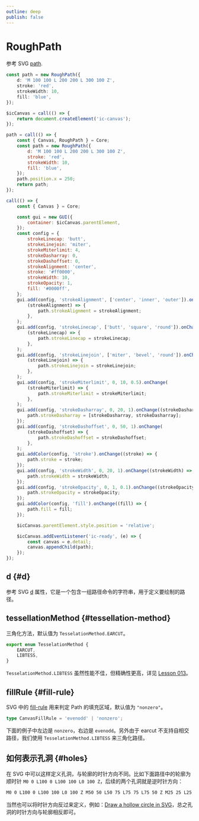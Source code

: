```yaml
---
outline: deep
publish: false
---
```


<script setup>
import Holes from '../../components/Holes.vue';
import FillRule from '../../components/FillRule.vue';
</script>

# RoughPath

参考 SVG [path].

```ts
const path = new RoughPath({
    d: 'M 100 100 L 200 200 L 300 100 Z',
    stroke: 'red',
    strokeWidth: 10,
    fill: 'blue',
});
```

```js eval code=false
$icCanvas = call(() => {
    return document.createElement('ic-canvas');
});
```

```js eval code=false
path = call(() => {
    const { Canvas, RoughPath } = Core;
    const path = new RoughPath({
        d: 'M 100 100 L 200 200 L 300 100 Z',
        stroke: 'red',
        strokeWidth: 10,
        fill: 'blue',
    });
    path.position.x = 250;
    return path;
});
```

```js eval code=false inspector=false
call(() => {
    const { Canvas } = Core;

    const gui = new GUI({
        container: $icCanvas.parentElement,
    });
    const config = {
        strokeLinecap: 'butt',
        strokeLinejoin: 'miter',
        strokeMiterlimit: 4,
        strokeDasharray: 0,
        strokeDashoffset: 0,
        strokeAlignment: 'center',
        stroke: '#ff0000',
        strokeWidth: 10,
        strokeOpacity: 1,
        fill: '#0000ff',
    };
    gui.add(config, 'strokeAlignment', ['center', 'inner', 'outer']).onChange(
        (strokeAlignment) => {
            path.strokeAlignment = strokeAlignment;
        },
    );
    gui.add(config, 'strokeLinecap', ['butt', 'square', 'round']).onChange(
        (strokeLinecap) => {
            path.strokeLinecap = strokeLinecap;
        },
    );
    gui.add(config, 'strokeLinejoin', ['miter', 'bevel', 'round']).onChange(
        (strokeLinejoin) => {
            path.strokeLinejoin = strokeLinejoin;
        },
    );
    gui.add(config, 'strokeMiterlimit', 0, 10, 0.5).onChange(
        (strokeMiterlimit) => {
            path.strokeMiterlimit = strokeMiterlimit;
        },
    );
    gui.add(config, 'strokeDasharray', 0, 20, 1).onChange((strokeDasharray) => {
        path.strokeDasharray = [strokeDasharray, strokeDasharray];
    });
    gui.add(config, 'strokeDashoffset', 0, 50, 1).onChange(
        (strokeDashoffset) => {
            path.strokeDashoffset = strokeDashoffset;
        },
    );
    gui.addColor(config, 'stroke').onChange((stroke) => {
        path.stroke = stroke;
    });
    gui.add(config, 'strokeWidth', 0, 20, 1).onChange((strokeWidth) => {
        path.strokeWidth = strokeWidth;
    });
    gui.add(config, 'strokeOpacity', 0, 1, 0.1).onChange((strokeOpacity) => {
        path.strokeOpacity = strokeOpacity;
    });
    gui.addColor(config, 'fill').onChange((fill) => {
        path.fill = fill;
    });

    $icCanvas.parentElement.style.position = 'relative';

    $icCanvas.addEventListener('ic-ready', (e) => {
        const canvas = e.detail;
        canvas.appendChild(path);
    });
});
```

## d {#d}

参考 SVG [d] 属性，它是一个包含一组路径命令的字符串，用于定义要绘制的路径。

## tessellationMethod {#tessellation-method}

三角化方法，默认值为 `TesselationMethod.EARCUT`。

```ts
export enum TesselationMethod {
    EARCUT,
    LIBTESS,
}
```

`TesselationMethod.LIBTESS` 虽然性能不佳，但精确性更高，详见 [Lesson 013](/zh/guide/lesson-013#other-tesselation-techniques)。

## fillRule {#fill-rule}

SVG 中的 [fill-rule] 用来判定 Path 的填充区域，默认值为 `"nonzero"`。

```ts
type CanvasFillRule = 'evenodd' | 'nonzero';
```

下面的例子中左边是 `nonzero`，右边是 `evenodd`。另外由于 earcut 不支持自相交路径，我们使用 `TesselationMethod.LIBTESS` 来三角化路径。

<FillRule />

## 如何表示孔洞 {#holes}

在 SVG 中可以这样定义孔洞，与轮廓的时针方向不同。比如下面路径中的轮廓为顺时针 `M0 0 L100 0 L100 100 L0 100 Z`，后续的两个孔洞就是逆时针方向：

```bash
M0 0 L100 0 L100 100 L0 100 Z M50 50 L50 75 L75 75 L75 50 Z M25 25 L25
```

当然也可以将时针方向反过来定义，例如：[Draw a hollow circle in SVG]，总之孔洞的时针方向与轮廓相反即可。

<Holes />

[path]: https://developer.mozilla.org/en-US/docs/Web/SVG/Element/path
[d]: https://developer.mozilla.org/zh-CN/docs/Web/SVG/Attribute/d
[fill-rule]: https://developer.mozilla.org/en-US/docs/Web/SVG/Attribute/fill-rule
[Draw a hollow circle in SVG]: https://stackoverflow.com/questions/8193675/draw-a-hollow-circle-in-svg
